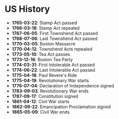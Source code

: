 # US History

- **1765-03-22**: Stamp Act passed
- **1766-03-18**: Stamp Act repealed
- **1767-06-05**: First Townshend Act passed
- **1768-07-06**: Last Townshend Act passed
- **1770-03-05**: Boston Massacre
- **1770-04-12**: Townshend Acts repealed
- **1773-05-10**: Tea Act passes
- **1773-12-16**: Boston Tea Party
- **1774-03-31**: First Intolerable Act passed
- **1774-06-22**: Last Intolerable Act passed
- **1775-04-18**: Paul Revere's Ride
- **1775-04-19**: Revolutionary War starts
- **1776-07-04**: Declaration of Independence signed
- **1783-09-03**: Revolutionary War ends
- **1787-09-17**: Constitution signed
- **1861-04-12**: Civil War starts
- **1862-09-22**: Emancipation Proclamation signed
- **1865-05-09**: Civil War ends

